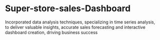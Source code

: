 # Super-store-sales-Dashboard
Incorporated data analysis techniques, specializing in time series analysis, to deliver valuable insights, accurate sales forecasting and interactive dashboard creation, driving business success
